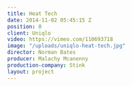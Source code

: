 ```yaml
---
title: Heat Tech
date: 2014-11-02 05:45:15 Z
position: 0
client: Uniqlo
video: https://vimeo.com/110693718
image: "/uploads/uniqlo-heat-tech.jpg"
director: Norman Bates
producer: Malachy Mcanenny
production-company: Stink
layout: project
---
```


